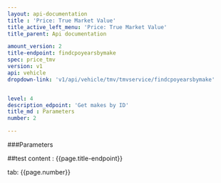 ```yaml
---
layout: api-documentation
title : 'Price: True Market Value'
title_active_left_menu: 'Price: True Market Value'
title_parent: Api documentation

amount_version: 2
title-endpoint: findcpoyearsbymake
spec: price_tmv
version: v1
api: vehicle
dropdown-link: 'v1/api/vehicle/tmv/tmvservice/findcpoyearsbymake'


level: 4
description_edpoint: 'Get makes by ID'
title_md : Parameters
number: 2

---
```


###Parameters

##test content : {{page.title-endpoint}} 

tab: {{page.number}}